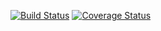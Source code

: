 [![Build Status](https://travis-ci.org/randallmorey/restify-mongoose-passport-token-auth-example.svg?branch=feature-models)](https://travis-ci.org/randallmorey/restify-auth-boilerplate)
[![Coverage Status](https://coveralls.io/repos/randallmorey/restify-auth-boilerplate/badge.png?branch=develop)](https://coveralls.io/r/randallmorey/restify-auth-boilerplate?branch=develop)
